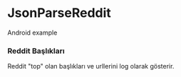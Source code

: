 # JsonParseReddit
Android example

### Reddit Başlıkları

Reddit "top" olan başlıkları ve urllerini log olarak gösterir.
